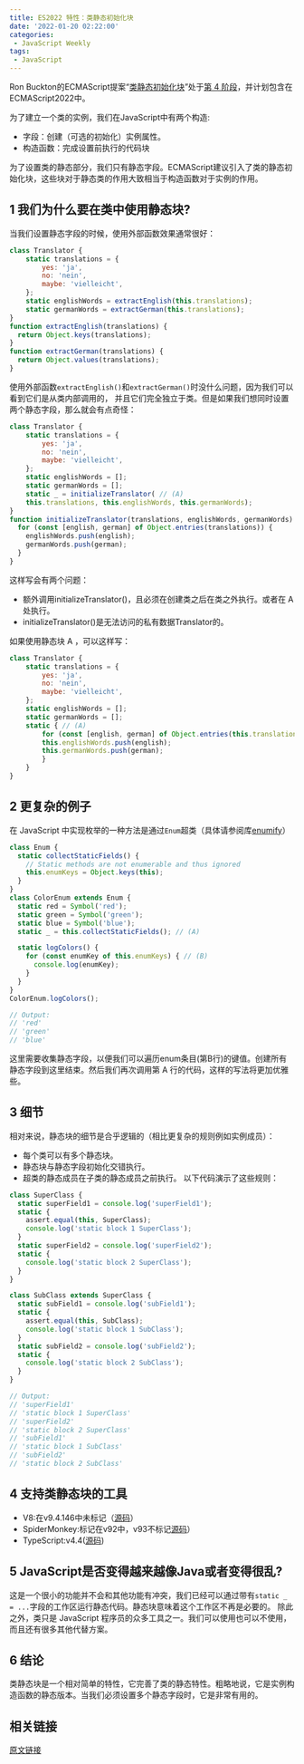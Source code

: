 ```yaml
---
title: ES2022 特性：类静态初始化块
date: '2022-01-20 02:22:00'
categories:
 - JavaScript Weekly
tags:
 - JavaScript
---
```


Ron Buckton的ECMAScript提案“[类静态初始化块](https://github.com/tc39/proposal-class-static-block)”处于[第 4 阶段](https://exploringjs.com/impatient-js/ch_history.html#tc39-process)，并计划包含在ECMAScript2022中。


为了建立一个类的实例，我们在JavaScript中有两个构造:
- 字段：创建（可选的初始化）实例属性。
- 构造函数：完成设置前执行的代码块

为了设置类的静态部分，我们只有静态字段。ECMAScript建议引入了类的静态初始化块，这些块对于静态类的作用大致相当于构造函数对于实例的作用。


## 1 我们为什么要在类中使用静态块?

当我们设置静态字段的时候，使用外部函数效果通常很好：

```js
class Translator {
    static translations = {
        yes: 'ja',
        no: 'nein',
        maybe: 'vielleicht',
    };
    static englishWords = extractEnglish(this.translations);
    static germanWords = extractGerman(this.translations);
}
function extractEnglish(translations) {
  return Object.keys(translations);
}
function extractGerman(translations) {
  return Object.values(translations);
}
```

使用外部函数`extractEnglish()`和`extractGerman()`时没什么问题，因为我们可以看到它们是从类内部调用的， 并且它们完全独立于类。但是如果我们想同时设置两个静态字段，那么就会有点奇怪：

```js
class Translator {
    static translations = {
        yes: 'ja',
        no: 'nein',
        maybe: 'vielleicht',
    };
    static englishWords = [];
    static germanWords = [];
    static _ = initializeTranslator( // (A)
    this.translations, this.englishWords, this.germanWords);
}
function initializeTranslator(translations, englishWords, germanWords) {
  for (const [english, german] of Object.entries(translations)) {
    englishWords.push(english);
    germanWords.push(german);
  }
}
```

这样写会有两个问题：
- 额外调用initializeTranslator()，且必须在创建类之后在类之外执行。或者在 A 处执行。
- initializeTranslator()是无法访问的私有数据Translator的。

如果使用静态块 A ，可以这样写：

```js
class Translator {
    static translations = {
        yes: 'ja',
        no: 'nein',
        maybe: 'vielleicht',
    };
    static englishWords = [];
    static germanWords = [];
    static { // (A)
        for (const [english, german] of Object.entries(this.translations)) {
        this.englishWords.push(english);
        this.germanWords.push(german);
        }
    }
}

```

## 2 更复杂的例子

在 JavaScript 中实现枚举的一种方法是通过`Enum`超类（具体请参阅库[enumify](https://github.com/rauschma/enumify)）

```js
class Enum {
  static collectStaticFields() {
    // Static methods are not enumerable and thus ignored
    this.enumKeys = Object.keys(this);
  }
}
class ColorEnum extends Enum {
  static red = Symbol('red');
  static green = Symbol('green');
  static blue = Symbol('blue');
  static _ = this.collectStaticFields(); // (A)

  static logColors() {
    for (const enumKey of this.enumKeys) { // (B)
      console.log(enumKey);
    }
  }
}
ColorEnum.logColors();

// Output:
// 'red'
// 'green'
// 'blue'
```

这里需要收集静态字段，以便我们可以遍历enum条目(第B行)的键值。创建所有静态字段到这里结束。然后我们再次调用第 A 行的代码，这样的写法将更加优雅些。

## 3 细节

相对来说，静态块的细节是合乎逻辑的（相比更复杂的规则例如实例成员）：
- 每个类可以有多个静态块。
- 静态块与静态字段初始化交错执行。
- 超类的静态成员在子类的静态成员之前执行。
以下代码演示了这些规则：

```js
class SuperClass {
  static superField1 = console.log('superField1');
  static {
    assert.equal(this, SuperClass);
    console.log('static block 1 SuperClass');
  }
  static superField2 = console.log('superField2');
  static {
    console.log('static block 2 SuperClass');
  }
}

class SubClass extends SuperClass {
  static subField1 = console.log('subField1');
  static {
    assert.equal(this, SubClass);
    console.log('static block 1 SubClass');
  }
  static subField2 = console.log('subField2');
  static {
    console.log('static block 2 SubClass');
  }
}

// Output:
// 'superField1'
// 'static block 1 SuperClass'
// 'superField2'
// 'static block 2 SuperClass'
// 'subField1'
// 'static block 1 SubClass'
// 'subField2'
// 'static block 2 SubClass'
```

## 4 支持类静态块的工具

- V8:在v9.4.146中未标记（[源码](https://github.com/tc39/proposal-class-static-block#stage-4-entrance-criteria)）
- SpiderMonkey:标记在v92中，v93不标记[源码](https://github.com/tc39/proposal-class-static-block#stage-4-entrance-criteria)）
- TypeScript:v4.4([源码](https://devblogs.microsoft.com/typescript/announcing-typescript-4-4-rc/))

## 5 JavaScript是否变得越来越像Java或者变得很乱?

这是一个很小的功能并不会和其他功能有冲突，我们已经可以通过带有`static _ = ...`字段的工作区运行静态代码。静态块意味着这个工作区不再是必要的。
除此之外，类只是 JavaScript 程序员的众多工具之一。我们可以使用也可以不使用，而且还有很多其他代替方案。

## 6 结论

类静态块是一个相对简单的特性，它完善了类的静态特性。粗略地说，它是实例构造函数的静态版本。当我们必须设置多个静态字段时，它是非常有用的。

## 相关链接 

[原文链接](https://2ality.com/2021/09/class-static-block.html)
